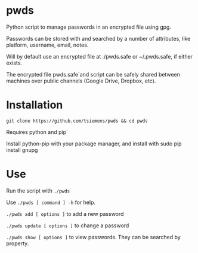 # pwds

Python script to manage passwords in an encrypted file using gpg.

Passwords can be stored with and searched by a number of attributes, like platform, username, email, notes.

Will by default use an encrypted file at ./pwds.safe or ~/.pwds.safe, if either exists.

The encrypted file pwds.safe`and script can be safely shared between machines over public channels (Google Drive, Dropbox, etc).

# Installation

    git clone https://github.com/tsiemens/pwds && cd pwds

Requires python and pip`

Install python-pip with your package manager, and install with sudo pip install gnupg

# Use

Run the script with `./pwds`

Use `./pwds [ command ] -h` for help.

`./pwds add [ options ]` to add a new password

`./pwds update [ options ]` to change a password

`./pwds show [ options ]` to view passwords. They can be searched by property.
